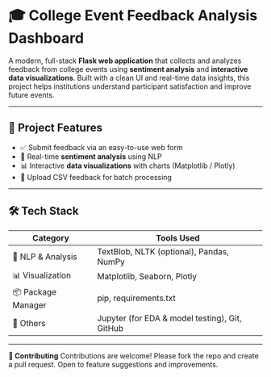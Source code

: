 # 🎓 College Event Feedback Analysis Dashboard

A modern, full-stack **Flask web application** that collects and analyzes feedback from college events using **sentiment analysis** and **interactive data visualizations**. Built with a clean UI and real-time data insights, this project helps institutions understand participant satisfaction and improve future events.

---


## 📌 Project Features

- ✅ Submit feedback via an easy-to-use web form
- 🧠 Real-time **sentiment analysis** using NLP
- 📊 Interactive **data visualizations** with charts (Matplotlib / Plotly)
- 📁 Upload CSV feedback for batch processing

---

## 🛠️ Tech Stack

| Category            | Tools Used                                                                 |
|---------------------|----------------------------------------------------------------------------|
| 🧠 NLP & Analysis    | TextBlob, NLTK (optional), Pandas, NumPy                                   |
| 📊 Visualization     | Matplotlib, Seaborn, Plotly                                                |
| 📦 Package Manager  | pip, requirements.txt                                                       |
| 🧪 Others            | Jupyter (for EDA & model testing), Git, GitHub                             |

---

**🙌 Contributing**
Contributions are welcome! Please fork the repo and create a pull request.
Open to feature suggestions and improvements.
